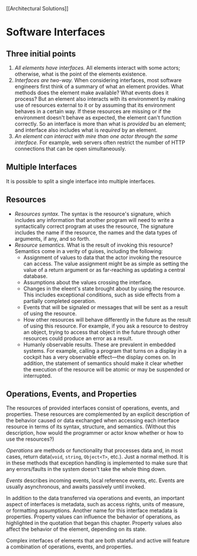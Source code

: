[[Architectural Solutions]]

# Software Interfaces
## Three initial points
1.  _All elements have interfaces._ All elements interact with some actors; otherwise, what is the point of the elements existence.
2.  _Interfaces are two-way._ When considering interfaces, most software engineers first think of a summary of what an element provides. What methods does the element make available? What events does it process? But an element also interacts with its environment by making use of resources external to it or by assuming that its environment behaves in a certain way. If these resources are missing or if the environment doesn't behave as expected, the element can't function correctly. So an interface is more than what is _provided_ bu an element; and interface also includes what is _required_ by an element.
3.  _An element can interact with mire than one actor through the same interface._ For example, web servers often restrict the number of HTTP connections that can be open simultaneously.

## Multiple Interfaces
It is possible to split a single interface into multiple interfaces.

## Resources
- _Resources syntax._ The syntax is the resource's signature, which includes any information that another program will need to write a syntactically correct program at uses the resource, The signature includes the name if the resource, the names and the data types of arguments, if any, and so forth.
- _Resource semantics._ What is the result of invoking this resource? Semantics come in a verity of guises, including the following:
	- Assignment of values to data that the actor invoking the resource can access. The value assignment might be as simple as setting the value of a return argument or as far-reaching as updating a central database.
	- Assumptions about the values crossing the interface.
	- Changes in the eleent's state brought about by using the resource. This includes exceptional conditions, such as side effects from a partially completed operation.
	- Events that will be signaled or messages that will be sent as a result of using the resource.
	- How other resources will behave differently in the future as the result of using this resource. For example, if you ask a resource to destroy an object, trying to access that object in the future through other resources could produce an error as a result.
	- Humanly observable results. These are prevalent in embedded systems. For example, calling a program that turns on a display in a cockpit has a very observable effect—the display comes on. In addition, the statement of semantics should make it clear whether the execution of the resource will be atomic or may be suspended or interrupted.

## Operations, Events, and Properties
The resources of provided interfaces consist of operations, events, and properties. These resources are complemented by an explicit description of the behavior caused or data exchanged when accessing each interface resource in terms of its syntax, structure, and semantics. (Without this description, how would the programmer or actor know whether or how to use the resources?)

_Operations_ are methods or functionality that processes data and, in most cases, return data(`void`, `string`, `Object<T>`, etc.). Just a normal method. It is in these methods that exception handling is implemented to make sure that any errors/faults in the system doesn't take the whole thing down.

_Events_ describes incoming events, local reference events, etc.
Events are usually asynchronous, and awaits passively until invoked.

In addition to the data transferred via operations and events, an important aspect of interfaces is metadata, such as access rights, units of measure, or formatting assumptions. Another name for this interface metadata is properties. Property values can influence the behavior of operations, as highlighted in the quotation that began this chapter. Property values also affect the behavior of the element, depending on its state.

Complex interfaces of elements that are both stateful and active will feature a combination of operations, events, and properties.